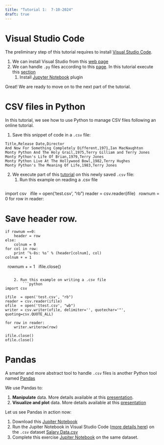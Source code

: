 ```yaml
---
title: "Tutorial 1:  7-10-2024"
draft: true
---
```


# Visual Studio Code

The preliminary step of this tutorial requires to install [Visual Studio Code](https://code.visualstudio.com/docs).
1. We can install Visual Studio from this [web page](https://code.visualstudio.com/docs/setup/setup-overview)
2. We can handle `.py` files according to this [page](https://code.visualstudio.com/docs/languages/python). In this tutorial execute this [section](https://code.visualstudio.com/docs/languages/python#_run-python-code)
	1. Install [Jupyter Notebook](https://code.visualstudio.com/docs/languages/python#_jupyter-notebooks) plugin

Great! We are ready to move on to the next part of the tutorial.

# CSV files in Python

In this tutorial, we see how to use Python to manage CSV files following an online tutorial. 
1. Save this snippet of code in a `.csv` file:
```csv
Title,Release Date,Director
And Now For Something Completely Different,1971,Ian MacNaughton
Monty Python And The Holy Grail,1975,Terry Gilliam and Terry Jones
Monty Python's Life Of Brian,1979,Terry Jones
Monty Python Live At The Hollywood Bowl,1982,Terry Hughes
Monty Python's The Meaning Of Life,1983,Terry Jones
```
2. We execute part of this [tutorial](http://www.pythonforbeginners.com/systems-programming/using-the-csv-module-in-python/) on this newly saved `.csv` file:
	1. Run this example on reading a .csv file
		```python
import csv
 
ifile = open(‘test.csv’, “rb”)
reader = csv.reader(ifile)
 
rownum = 0
for row in reader:
# Save header row.
	if rownum ==0:
		header = row
	else:
		colnum = 0
	for col in row:
		print ‘%-8s: %s’ % (header[colnum], col)
	colnum + = 1
 
rownum + = 1
 
ifile.close()
```

	2. Run this example on writing a .csv file
		```python
import csv
 
ifile  = open('test.csv', "rb")
reader = csv.reader(ifile)
ofile  = open('ttest.csv', "wb")
writer = csv.writer(ofile, delimiter='', quotechar='"', quoting=csv.QUOTE_ALL)
 
for row in reader:
    writer.writerow(row)
 
ifile.close()
ofile.close()
``` 

# Pandas
A smarter and more abstract tool to handle `.csv` files is another Python tool named [Pandas](https://pandas.pydata.org/)

We use Pandas to:
1. **Manipulate** data. More details available at this [presentation](https://docs.google.com/presentation/d/1qZ45rL9kzti_z2yL2EYs8TFFDsCBBY6V/edit?usp=sharing&ouid=113320648382378755454&rtpof=true&sd=true).
2. **Visualize and plot** data. More details available at this [presentation](https://docs.google.com/presentation/d/182TDzx4_aH5FOQfr2fP3j4N5dYejSLbo/edit?usp=sharing&ouid=113320648382378755454&rtpof=true&sd=true)

Let us see Pandas in action now:
1. Download this [Jupiter Notebook](https://drive.google.com/file/d/1PqoMw3AvZizWaN8R4-eQnUf5xb2g8raA/view?usp=sharing)
2. Run the Jupiter Notebook in Visual Studio Code ([more details here](https://code.visualstudio.com/docs/datascience/jupyter-notebooks)) on the `.csv` dataset [Salary Data.csv](https://drive.google.com/file/d/1jxSWVRcQ4MC_rHYZFEYnjmei9Fe9p4w2/view?usp=sharing)
3. Complete this exercise [Jupiter Notebook](https://drive.google.com/file/d/1v2BwfooCGiYboz-xLoCKh5urVjKsGlv4/view?usp=sharing) on the same dataset.